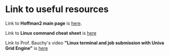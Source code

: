 # Link to useful resources
Link to **Hoffman2 main page** is [here](https://www.hoffman2.idre.ucla.edu/index.html).

Link to **Linux command cheat sheet** is [here](https://files.fosswire.com/2007/08/fwunixref.pdf)

Link to Prof. Bauchy's video **"Linux terminal and job submission with Univa Grid Engine"** is [here](https://www.youtube.com/watch?v=PUW__yVsYSY&ab_channel=PARISlab%40UCLA)